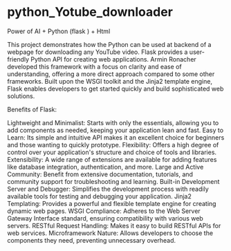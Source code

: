 # python_Yotube_downloader
Power of AI + Python (flask ) + Html

This project demonstrates how the Python can be used at backend of a webpage for downloading any YouTube video.
Flask provides a user-friendly Python API for creating web applications. Armin Ronacher developed this framework with a focus on clarity and ease of understanding, offering a more direct approach compared to some other frameworks. Built upon the WSGI toolkit and the Jinja2 template engine, Flask enables developers to get started quickly and build sophisticated web solutions.

Benefits of Flask:

Lightweight and Minimalist: Starts with only the essentials, allowing you to add components as needed, keeping your application lean and fast.
Easy to Learn:
Its simple and intuitive API makes it an excellent choice for beginners and those wanting to quickly prototype.
Flexibility: 
Offers a high degree of control over your application's structure and choice of tools and libraries.
Extensibility:
A wide range of extensions are available for adding features like database integration, authentication, and more.
Large and Active Community:
Benefit from extensive documentation, tutorials, and community support for troubleshooting and learning.
Built-in Development Server and Debugger: 
Simplifies the development process with readily available tools for testing and debugging your application.
Jinja2 Templating: 
Provides a powerful and flexible template engine for creating dynamic web pages.
WSGI Compliance:
Adheres to the Web Server Gateway Interface standard, ensuring compatibility with various web servers.
RESTful Request Handling:
Makes it easy to build RESTful APIs for web services.
Microframework Nature: Allows developers to choose the components they need, preventing unnecessary overhead.
